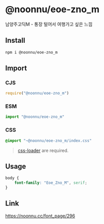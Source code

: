 # @noonnu/eoe-zno_m
남양주고딕M - 통장 털어서 여행가고 싶은 느낌

## Install
```sh
npm i @noonnu/eoe-zno_m
```
## Import
### CJS
```js
require("@noonnu/eoe-zno_m")
```
### ESM
```js
import "@noonnu/eoe-zno_m"
```
### CSS 
```css
@import "~@noonnu/eoe-zno_m/index.css"
```
> [css-loader](https://github.com/webpack-contrib/css-loader) are required.

## Usage
```css
body {
    font-family: "Eoe_Zno_M", serif;
}
```

## Link
https://noonnu.cc/font_page/296
